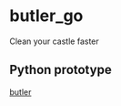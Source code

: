 # butler_go

Clean your castle faster

## Python prototype
[butler](https://github.com/CoolCoderCarl/butler)
